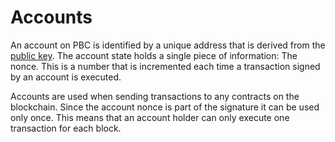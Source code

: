 # Accounts

An account on PBC is identified by a unique address that is derived from the [public key](keys.md).
The account state holds a single piece of information: The nonce. This is a number that is incremented each time a transaction signed by an account is executed.

Accounts are used when sending transactions to any contracts on the blockchain.
Since the account nonce is part of the signature it can be used only once. This means that an account holder can only execute one transaction for each block.
